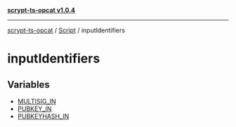 [**scrypt-ts-opcat v1.0.4**](../../../../README.md)

***

[scrypt-ts-opcat](../../../../README.md) / [Script](../../README.md) / inputIdentifiers

# inputIdentifiers

## Variables

- [MULTISIG\_IN](variables/MULTISIG_IN.md)
- [PUBKEY\_IN](variables/PUBKEY_IN.md)
- [PUBKEYHASH\_IN](variables/PUBKEYHASH_IN.md)
